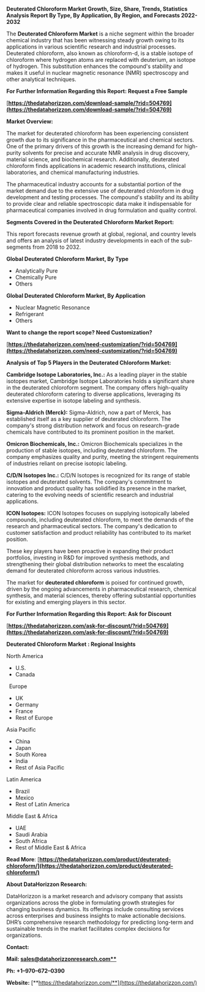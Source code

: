 ﻿**Deuterated Chloroform  Market Growth, Size, Share, Trends, Statistics Analysis Report By Type, By Application, By Region, and Forecasts 2022-2032**

The **Deuterated Chloroform Market** is a niche segment within the broader chemical industry that has been witnessing steady growth owing to its applications in various scientific research and industrial processes. Deuterated chloroform, also known as chloroform-d, is a stable isotope of chloroform where hydrogen atoms are replaced with deuterium, an isotope of hydrogen. This substitution enhances the compound's stability and makes it useful in nuclear magnetic resonance (NMR) spectroscopy and other analytical techniques. 

**For Further Information Regarding this Report: Request a Free Sample**	

[**https://thedatahorizzon.com/download-sample/?rid=504769](https://thedatahorizzon.com/download-sample/?rid=504769)** 

**Market Overview:** 

The market for deuterated chloroform has been experiencing consistent growth due to its significance in the pharmaceutical and chemical sectors. One of the primary drivers of this growth is the increasing demand for high-purity solvents for precise and accurate NMR analysis in drug discovery, material science, and biochemical research. Additionally, deuterated chloroform finds applications in academic research institutions, clinical laboratories, and chemical manufacturing industries.

The pharmaceutical industry accounts for a substantial portion of the market demand due to the extensive use of deuterated chloroform in drug development and testing processes. The compound's stability and its ability to provide clear and reliable spectroscopic data make it indispensable for pharmaceutical companies involved in drug formulation and quality control.

**Segments Covered in the Deuterated Chloroform Market Report:** 

This report forecasts revenue growth at global, regional, and country levels and offers an analysis of latest industry developments in each of the sub-segments from 2018 to 2032.

**Global Deuterated Chloroform Market, By Type**

- Analytically Pure
- Chemically Pure
- Others

**Global Deuterated Chloroform Market, By Application**

- Nuclear Magnetic Resonance
- Refrigerant
- Others

**Want to change the report scope? Need Customization?**

[**https://thedatahorizzon.com/need-customization/?rid=504769](https://thedatahorizzon.com/need-customization/?rid=504769)** 

**Analysis of Top 5 Players in the Deuterated Chloroform Market:**

**Cambridge Isotope Laboratories, Inc.:** As a leading player in the stable isotopes market, Cambridge Isotope Laboratories holds a significant share in the deuterated chloroform segment. The company offers high-quality deuterated chloroform catering to diverse applications, leveraging its extensive expertise in isotope labeling and synthesis.

**Sigma-Aldrich (Merck):** Sigma-Aldrich, now a part of Merck, has established itself as a key supplier of deuterated chloroform. The company's strong distribution network and focus on research-grade chemicals have contributed to its prominent position in the market.

**Omicron Biochemicals, Inc.:** Omicron Biochemicals specializes in the production of stable isotopes, including deuterated chloroform. The company emphasizes quality and purity, meeting the stringent requirements of industries reliant on precise isotopic labeling.

**C/D/N Isotopes Inc.:** C/D/N Isotopes is recognized for its range of stable isotopes and deuterated solvents. The company's commitment to innovation and product quality has solidified its presence in the market, catering to the evolving needs of scientific research and industrial applications.

**ICON Isotopes:** ICON Isotopes focuses on supplying isotopically labeled compounds, including deuterated chloroform, to meet the demands of the research and pharmaceutical sectors. The company's dedication to customer satisfaction and product reliability has contributed to its market position.

These key players have been proactive in expanding their product portfolios, investing in R&D for improved synthesis methods, and strengthening their global distribution networks to meet the escalating demand for deuterated chloroform across various industries.

The market for **deuterated chloroform** is poised for continued growth, driven by the ongoing advancements in pharmaceutical research, chemical synthesis, and material sciences, thereby offering substantial opportunities for existing and emerging players in this sector.

**For Further Information Regarding this Report: Ask for Discount**	

[**https://thedatahorizzon.com/ask-for-discount/?rid=504769](https://thedatahorizzon.com/ask-for-discount/?rid=504769)** 

**Deuterated Chloroform Market : Regional Insights**

North America

- U.S.
- Canada

` `Europe

- UK
- Germany
- France
- Rest of Europe

Asia Pacific

- China
- Japan
- South Korea
- India
- Rest of Asia Pacific

Latin America

- Brazil
- Mexico
- Rest of Latin America

Middle East & Africa

- UAE
- Saudi Arabia
- South Africa
- Rest of Middle East & Africa

**Read More**: [**https://thedatahorizzon.com/product/deuterated-chloroform/](https://thedatahorizzon.com/product/deuterated-chloroform/)** 

**About DataHorizzon Research:**

DataHorizzon is a market research and advisory company that assists organizations across the globe in formulating growth strategies for changing business dynamics. Its offerings include consulting services across enterprises and business insights to make actionable decisions. DHR’s comprehensive research methodology for predicting long-term and sustainable trends in the market facilitates complex decisions for organizations.

**Contact:**

**Mail: [sales@datahorizzonresearch.com**](mailto:sales@datahorizzonresearch.com)**

**Ph:** **+1–970–672–0390**

**Website:** [**https://thedatahorizzon.com/**](https://thedatahorizzon.com/)

